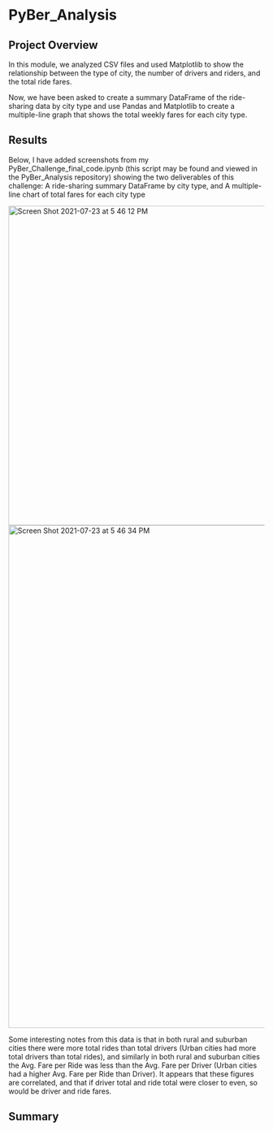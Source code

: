 # PyBer_Analysis
## Project Overview
In this module, we analyzed CSV files and used Matplotlib to show the relationship between the type of city, the number of drivers and riders, and the total ride fares. 

Now, we have been asked to create a summary DataFrame of the ride-sharing data by city type and use Pandas and Matplotlib to create a multiple-line graph that shows the total weekly fares for each city type.

## Results
Below, I have added screenshots from my PyBer_Challenge_final_code.ipynb (this script may be found and viewed in the PyBer_Analysis repository) showing the two deliverables of this challenge: A ride-sharing summary DataFrame by city type, and  A multiple-line chart of total fares for each city type

<img width="629" alt="Screen Shot 2021-07-23 at 5 46 12 PM" src="https://user-images.githubusercontent.com/86446641/126844591-e971b93c-3845-4b0f-8fe5-e3955ec97a61.png">
<img width="990" alt="Screen Shot 2021-07-23 at 5 46 34 PM" src="https://user-images.githubusercontent.com/86446641/126844620-2b3144ba-f070-4c6a-af4e-63acf4974b1f.png">

Some interesting notes from this data is that in both rural and suburban cities there were more total rides than total drivers (Urban cities had more total drivers than total rides), and similarly in both rural and suburban cities the Avg. Fare per Ride was less than the Avg. Fare per Driver (Urban cities had a higher Avg. Fare per Ride than Driver). It appears that these figures are correlated, and that if driver total and ride total were closer to even, so would be driver and ride fares.

## Summary

